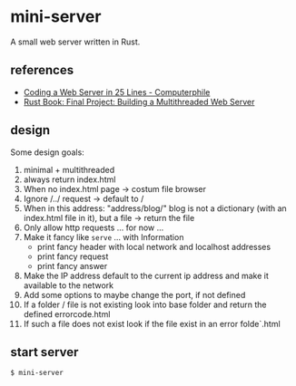 # mini-server

A small web server written in Rust.

## references

- [Coding a Web Server in 25 Lines - Computerphile](https://youtu.be/7GBlCinu9yg)
- [Rust Book: Final Project: Building a Multithreaded Web Server](https://doc.rust-lang.org/book/ch20-00-final-project-a-web-server.html)

## design

Some design goals:

1. minimal + multithreaded
2. always return index.html
3. When no index.html page -> costum file browser
4. Ignore /../ request -> default to /
5. When in this address: "address/blog/" blog is not a dictionary (with an index.html file in it), but a file -> return the file
6. Only allow http requests ... for now ...
7. Make it fancy like `serve` ... with Information
   - print fancy header with local network and localhost addresses
   - print fancy request
   - print fancy answer
8. Make the IP address default to the current ip address and make it available to the network
9. Add some options to maybe change the port, if not defined
10. If a folder / file is not existing look into base folder and return the defined errorcode.html
11. If such a file does not exist look if the file exist in an error folde`.html

## start server

```shell
$ mini-server
```
